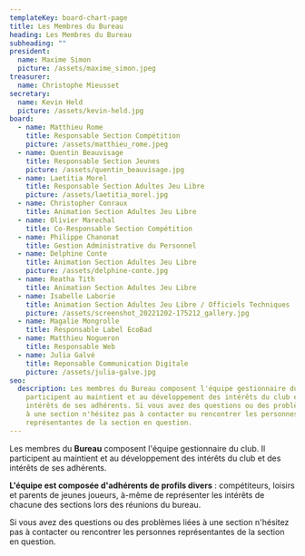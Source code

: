 ```yaml
---
templateKey: board-chart-page
title: Les Membres du Bureau
heading: Les Membres du Bureau
subheading: ""
president:
  name: Maxime Simon
  picture: /assets/maxime_simon.jpeg
treasurer:
  name: Christophe Mieusset
secretary:
  name: Kevin Held
  picture: /assets/kevin-held.jpg
board:
  - name: Matthieu Rome
    title: Responsable Section Compétition
    picture: /assets/matthieu_rome.jpeg
  - name: Quentin Beauvisage
    title: Responsable Section Jeunes
    picture: /assets/quentin_beauvisage.jpg
  - name: Laetitia Morel
    title: Responsable Section Adultes Jeu Libre
    picture: /assets/laetitia_morel.jpg
  - name: Christopher Conraux
    title: Animation Section Adultes Jeu Libre
  - name: Olivier Marechal
    title: Co-Responsable Section Compétition
  - name: Philippe Chanonat
    title: Gestion Administrative du Personnel
  - name: Delphine Conte
    title: Animation Section Adultes Jeu Libre
    picture: /assets/delphine-conte.jpg
  - name: Reatha Tith
    title: Animation Section Adultes Jeu Libre
  - name: Isabelle Laborie
    title: Animation Section Adultes Jeu Libre / Officiels Techniques
    picture: /assets/screenshot_20221202-175212_gallery.jpg
  - name: Magalie Mongrolle
    title: Responsable Label EcoBad
  - name: Matthieu Nogueron
    title: Responsable Web
  - name: Julia Galvé
    title: Reponsable Communication Digitale
    picture: /assets/julia-galve.jpg
seo:
  description: Les membres du Bureau composent l'équipe gestionnaire du club. Il
    participent au maintient et au développement des intérêts du club et des
    intérêts de ses adhérents. Si vous avez des questions ou des problèmes liées
    à une section n'hésitez pas à contacter ou rencontrer les personnes
    représentantes de la section en question.
---
```

Les membres du **Bureau** composent l'équipe gestionnaire du club. Il participent au maintient et au développement des intérêts du club et des intérêts de ses adhérents.

**L'équipe est composée d'adhérents de profils divers** : compétiteurs, loisirs et parents de jeunes joueurs, à-même de représenter les intérêts de chacune des sections lors des réunions du bureau.

Si vous avez des questions ou des problèmes liées à une section n'hésitez pas à contacter ou rencontrer les personnes représentantes de la section en question.
